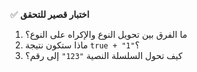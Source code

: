 ✅ **اختبار قصير للتحقق**

1.	ما الفرق بين تحويل النوع والإكراه على النوع؟
2.	ماذا ستكون نتيجة `true + "1"`؟
3.	كيف تحول السلسلة النصية `"123"` إلى رقم؟